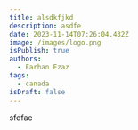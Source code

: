 ```yaml
---
title: alsdkfjkd
description: asdfe
date: 2023-11-14T07:26:04.432Z
image: /images/logo.png
isPublish: true
authors:
  - Farhan Ezaz
tags:
  - canada
isDraft: false
---
```

s﻿fdfae